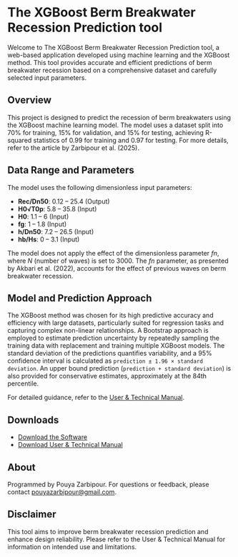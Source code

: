 # The XGBoost Berm Breakwater Recession Prediction tool

Welcome to The XGBoost Berm Breakwater Recession Prediction tool, a web-based application developed using machine learning and the XGBoost method. This tool provides accurate and efficient predictions of berm breakwater recession based on a comprehensive dataset and carefully selected input parameters.

## Overview

This project is designed to predict the recession of berm breakwaters using the XGBoost machine learning model. The model uses a dataset split into 70% for training, 15% for validation, and 15% for testing, achieving R-squared statistics of 0.99 for training and 0.97 for testing. For more details, refer to the article by Zarbipour et al. (2025).

## Data Range and Parameters

The model uses the following dimensionless input parameters:

- **Rec/Dn50**: 0.12 – 25.4 (Output)
- **H0√T0p**: 5.8 – 35.8 (Input)
- **H0**: 1.1 – 6 (Input)
- **fg**: 1 – 1.8 (Input)
- **h/Dn50**: 7.2 – 26.5 (Input)
- **hb/Hs**: 0 – 3.1 (Input)

The model does not apply the effect of the dimensionless parameter *fn*, where *N* (number of waves) is set to 3000. The *fn* parameter, as presented by Akbari et al. (2022), accounts for the effect of previous waves on berm breakwater recession.

## Model and Prediction Approach

The XGBoost method was chosen for its high predictive accuracy and efficiency with large datasets, particularly suited for regression tasks and capturing complex non-linear relationships. A Bootstrap approach is employed to estimate prediction uncertainty by repeatedly sampling the training data with replacement and training multiple XGBoost models. The standard deviation of the predictions quantifies variability, and a 95% confidence interval is calculated as `prediction ± 1.96 × standard deviation`. An upper bound prediction (`prediction + standard deviation`) is also provided for conservative estimates, approximately at the 84th percentile.

For detailed guidance, refer to the [User & Technical Manual](https://coastalhydlab.ir/software/xgb-bbrp/manual).

## Downloads

- [Download the Software](https://coastalhydlab.ir/software/xgb-bbrp/download)
- [Download User & Technical Manual](https://coastalhydlab.ir/software/xgb-bbrp/manual)

## About

Programmed by Pouya Zarbipour. For questions or feedback, please contact [pouyazarbipour@gmail.com](mailto:pouyazarbipour@gmail.com).

## Disclaimer

This tool aims to improve berm breakwater recession prediction and enhance design reliability. Please refer to the User & Technical Manual for information on intended use and limitations.
